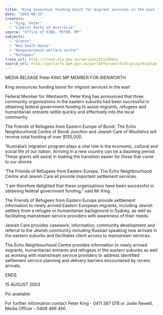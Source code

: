 ```yaml
---
title: "King announces funding boost for migrant services in the east."
date: "2003-08-15"
creators:
  - "King, Peter"
  - "Liberal Party of Australia"
source: "Office of KING, PETER, MP"
subjects:
  - "Grants"
  - "New South Wales"
  - "Nongovernment welfare sector"
  - "Refugees"
trove_url: http://trove.nla.gov.au/version/211256911
source_url: http://parlinfo.aph.gov.au/parlInfo/search/display/display.w3p;query=Id%3A%22media/pressrel/GR7A6%22
---
```


 MEDIA RELEASE  Peter KING MP  MEMBER FOR WENWORTH 

 

 

 

 King announces funding boost for migrant services in the east   

 Federal Member for Wentworth, Peter King has announced that three community organisations  in  the  eastern  suburbs  had  been  successful  in  obtaining  federal  government  funding  to  assist   migrants,  refugees  and  humanitarian  entrants  settle  quickly  and  effectively  into  the  local   community.   

 The  Friends  of  Refugees  from  Eastern  Europe  of  Bondi,  The  Echo  Neighbourhood  Centre  of   Bondi Junction and Jewish Care of Woollahra will receive total funding of over $155,000.   

 “Australia’s migration program plays a vital role in the economic, cultural and social life of our  nation. Arriving in a new country can be a daunting period. These grants will assist in making  the transition easier for those that come to our shores.   

 ‘The Friends of Refugees from Eastern Europe, The Echo Neighbourhood Centre and Jewish  Care all provide important settlement services.    

 “I  am  therefore  delighted  that  these  organisations  have  been  successful  in  obtaining  federal   government funding,” said Mr King.   

 The Friends of Refugees from Eastern Europe provide settlement information to newly arrived  Eastern  European  migrants,  including  Jewish  settlers  from  a  refugee  or  humanitarian   background  in  Sydney,  as  well  as  facilitating  mainstream  service  providers  with  awareness  of   their needs. 

 

 Jewish Care provides casework, information, community development and referral to the Jewish  community including Russian speaking new arrivals in the eastern suburbs and facilitates client  access to mainstream services.   

 The Echo Neighbourhood Centre provides information to newly arrived migrants, humanitarian  entrants  and  refugees  in  the  eastern  suburbs  as  well  as  working  with  mainstream  service   providers to address identified settlement service planning and delivery barriers encountered by  recent arrivals. 

 

 

 ENDS   

 

 15 AUGUST 2003   

 

 Pic available   

 

 

 For further information contact Peter King  - 0411 267 078 or   Jodie Newell, Media Officer - 0408 466 450 

